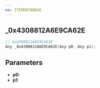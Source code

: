 ```yaml
---
ns: ITEMDATABASE
---
```

## _0x4308812A6E9CA62E

```c
// 0x4308812A6E9CA62E
Any _0x4308812A6E9CA62E(Any p0, Any p1);
```

## Parameters
* **p0**:
* **p1**:
